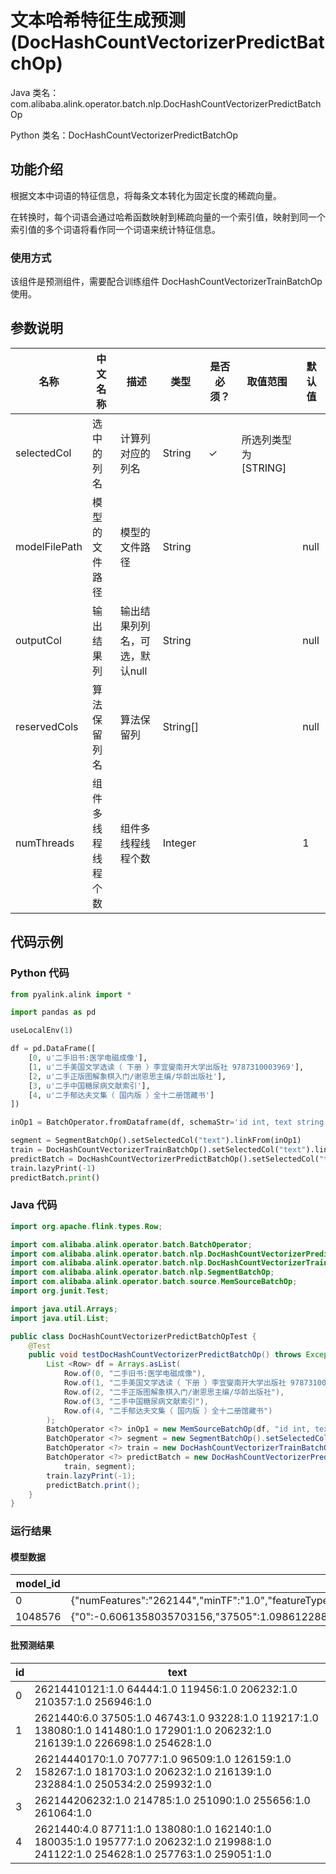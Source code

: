 # 文本哈希特征生成预测 (DocHashCountVectorizerPredictBatchOp)
Java 类名：com.alibaba.alink.operator.batch.nlp.DocHashCountVectorizerPredictBatchOp

Python 类名：DocHashCountVectorizerPredictBatchOp


## 功能介绍

根据文本中词语的特征信息，将每条文本转化为固定长度的稀疏向量。

在转换时，每个词语会通过哈希函数映射到稀疏向量的一个索引值，映射到同一个索引值的多个词语将看作同一个词语来统计特征信息。

### 使用方式

该组件是预测组件，需要配合训练组件 DocHashCountVectorizerTrainBatchOp 使用。

## 参数说明

| 名称 | 中文名称 | 描述 | 类型 | 是否必须？ | 取值范围 | 默认值 |
| --- | --- | --- | --- | --- | --- | --- |
| selectedCol | 选中的列名 | 计算列对应的列名 | String | ✓ | 所选列类型为 [STRING] |  |
| modelFilePath | 模型的文件路径 | 模型的文件路径 | String |  |  | null |
| outputCol | 输出结果列 | 输出结果列列名，可选，默认null | String |  |  | null |
| reservedCols | 算法保留列名 | 算法保留列 | String[] |  |  | null |
| numThreads | 组件多线程线程个数 | 组件多线程线程个数 | Integer |  |  | 1 |


## 代码示例
### Python 代码
```python
from pyalink.alink import *

import pandas as pd

useLocalEnv(1)

df = pd.DataFrame([
    [0, u'二手旧书:医学电磁成像'],
    [1, u'二手美国文学选读（ 下册 ）李宜燮南开大学出版社 9787310003969'],
    [2, u'二手正版图解象棋入门/谢恩思主编/华龄出版社'],
    [3, u'二手中国糖尿病文献索引'],
    [4, u'二手郁达夫文集（ 国内版 ）全十二册馆藏书']
])

inOp1 = BatchOperator.fromDataframe(df, schemaStr='id int, text string')

segment = SegmentBatchOp().setSelectedCol("text").linkFrom(inOp1)
train = DocHashCountVectorizerTrainBatchOp().setSelectedCol("text").linkFrom(segment)
predictBatch = DocHashCountVectorizerPredictBatchOp().setSelectedCol("text").linkFrom(train, segment)
train.lazyPrint(-1)
predictBatch.print()
```
### Java 代码
```java
import org.apache.flink.types.Row;

import com.alibaba.alink.operator.batch.BatchOperator;
import com.alibaba.alink.operator.batch.nlp.DocHashCountVectorizerPredictBatchOp;
import com.alibaba.alink.operator.batch.nlp.DocHashCountVectorizerTrainBatchOp;
import com.alibaba.alink.operator.batch.nlp.SegmentBatchOp;
import com.alibaba.alink.operator.batch.source.MemSourceBatchOp;
import org.junit.Test;

import java.util.Arrays;
import java.util.List;

public class DocHashCountVectorizerPredictBatchOpTest {
	@Test
	public void testDocHashCountVectorizerPredictBatchOp() throws Exception {
		List <Row> df = Arrays.asList(
			Row.of(0, "二手旧书:医学电磁成像"),
			Row.of(1, "二手美国文学选读（ 下册 ）李宜燮南开大学出版社 9787310003969"),
			Row.of(2, "二手正版图解象棋入门/谢恩思主编/华龄出版社"),
			Row.of(3, "二手中国糖尿病文献索引"),
			Row.of(4, "二手郁达夫文集（ 国内版 ）全十二册馆藏书")
		);
		BatchOperator <?> inOp1 = new MemSourceBatchOp(df, "id int, text string");
		BatchOperator <?> segment = new SegmentBatchOp().setSelectedCol("text").linkFrom(inOp1);
		BatchOperator <?> train = new DocHashCountVectorizerTrainBatchOp().setSelectedCol("text").linkFrom(segment);
		BatchOperator <?> predictBatch = new DocHashCountVectorizerPredictBatchOp().setSelectedCol("text").linkFrom(
			train, segment);
		train.lazyPrint(-1);
		predictBatch.print();
	}
}
```

### 运行结果
#### 模型数据
| model_id | model_info                                                                                                                                                                                                                                                                                                                                                                                                                                                                                                                                                                                                                                                                                                                                                                                                                                                                                                                                                                                                                                                                    |
|----------|-------------------------------------------------------------------------------------------------------------------------------------------------------------------------------------------------------------------------------------------------------------------------------------------------------------------------------------------------------------------------------------------------------------------------------------------------------------------------------------------------------------------------------------------------------------------------------------------------------------------------------------------------------------------------------------------------------------------------------------------------------------------------------------------------------------------------------------------------------------------------------------------------------------------------------------------------------------------------------------------------------------------------------------------------------------------------------|
| 0        | {"numFeatures":"262144","minTF":"1.0","featureType":"\"WORD_COUNT\""}                                                                                                                                                                                                                                                                                                                                                                                                                                                                                                                                                                                                                                                                                                                                                                                                                                                                                                                                                                                                         |
| 1048576  | {"0":-0.6061358035703156,"37505":1.0986122886681098,"180035":1.0986122886681098,"214785":1.0986122886681098,"195777":1.0986122886681098,"181703":1.0986122886681098,"216139":0.6931471805599453,"226698":1.0986122886681098,"10121":1.0986122886681098,"261064":1.0986122886681098,"126159":1.0986122886681098,"251090":1.0986122886681098,"46743":1.0986122886681098,"219988":1.0986122886681098,"206232":0.0,"162140":1.0986122886681098,"87711":1.0986122886681098,"259932":1.0986122886681098,"257763":1.0986122886681098,"119456":1.0986122886681098,"241122":1.0986122886681098,"138080":0.6931471805599453,"250534":0.6931471805599453,"172901":1.0986122886681098,"254628":0.6931471805599453,"259051":1.0986122886681098,"141480":1.0986122886681098,"40170":1.0986122886681098,"255656":1.0986122886681098,"93228":1.0986122886681098,"119217":1.0986122886681098,"256946":1.0986122886681098,"210357":1.0986122886681098,"232884":1.0986122886681098,"70777":1.0986122886681098,"158267":1.0986122886681098,"64444":1.0986122886681098,"96509":1.0986122886681098} |

#### 批预测结果
| id  | text                                                                                                                                  |
|-----|---------------------------------------------------------------------------------------------------------------------------------------|
| 0   | $262144$10121:1.0 64444:1.0 119456:1.0 206232:1.0 210357:1.0 256946:1.0                                                               |
| 1   | $262144$0:6.0 37505:1.0 46743:1.0 93228:1.0 119217:1.0 138080:1.0 141480:1.0 172901:1.0 206232:1.0 216139:1.0 226698:1.0 254628:1.0   |
| 2   | $262144$40170:1.0 70777:1.0 96509:1.0 126159:1.0 158267:1.0 181703:1.0 206232:1.0 216139:1.0 232884:1.0 250534:2.0 259932:1.0         |
| 3   | $262144$206232:1.0 214785:1.0 251090:1.0 255656:1.0 261064:1.0                                                                        |
| 4   | $262144$0:4.0 87711:1.0 138080:1.0 162140:1.0 180035:1.0 195777:1.0 206232:1.0 219988:1.0 241122:1.0 254628:1.0 257763:1.0 259051:1.0 |

